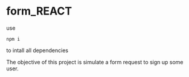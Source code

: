 # form_REACT
use 
```
npm i
```
to intall all dependencies 

The objective of this project is simulate a form request to sign up some user.
